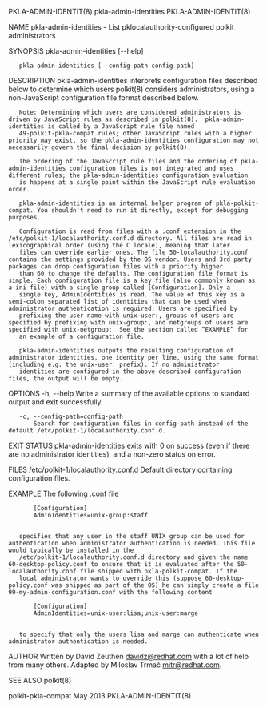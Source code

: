 PKLA-ADMIN-IDENTIT(8)                                                                       pkla-admin-identities                                                                       PKLA-ADMIN-IDENTIT(8)



NAME
       pkla-admin-identities - List pklocalauthority-configured polkit administrators

SYNOPSIS
       pkla-admin-identities [--help]

       pkla-admin-identities [--config-path config-path]

DESCRIPTION
       pkla-admin-identities interprets configuration files described below to determine which users polkit(8) considers administrators, using a non-JavaScript configuration file format described below.

       Note: Determining which users are considered administrators is driven by JavaScript rules as described in polkit(8).  pkla-admin-identities is called by a JavaScript rule file named
       49-polkit-pkla-compat.rules; other JavaScript rules with a higher priority may exist, so the pkla-admin-identities configuration may not necessarily govern the final decision by polkit(8).

       The ordering of the JavaScript rule files and the ordering of pkla-admin-identities configuration files is not integrated and uses different rules; the pkla-admin-identities configuration evaluation
       is happens at a single point within the JavaScript rule evaluation order.

       pkla-admin-identities is an internal helper program of pkla-polkit-compat. You shouldn't need to run it directly, except for debugging purposes.

       Configuration is read from files with a .conf extension in the /etc/polkit-1/localauthority.conf.d directory. All files are read in lexicographical order (using the C locale), meaning that later
       files can override earlier ones. The file 50-localauthority.conf contains the settings provided by the OS vendor. Users and 3rd party packages can drop configuration files with a priority higher
       than 60 to change the defaults. The configuration file format is simple. Each configuration file is a key file (also commonly known as a ini file) with a single group called [Configuration]. Only a
       single key, AdminIdentities is read. The value of this key is a semi-colon separated list of identities that can be used when administrator authentication is required. Users are specified by
       prefixing the user name with unix-user:, groups of users are specified by prefixing with unix-group:, and netgroups of users are specified with unix-netgroup:. See the section called “EXAMPLE” for
       an example of a configuration file.

       pkla-admin-identities outputs the resulting configuration of administrator identities, one identity per line, using the same format (including e.g. the unix-user: prefix). If no administrator
       identities are configured in the above-described configuration files, the output will be empty.

OPTIONS
       -h, --help
           Write a summary of the available options to standard output and exit successfully.

       -c, --config-path=config-path
           Search for configuration files in config-path instead of the default /etc/polkit-1/localauthority.conf.d.

EXIT STATUS
       pkla-admin-identities exits with 0 on success (even if there are no administrator identities), and a non-zero status on error.

FILES
       /etc/polkit-1/localauthority.conf.d
           Default directory containing configuration files.

EXAMPLE
       The following .conf file

           [Configuration]
           AdminIdentities=unix-group:staff


       specifies that any user in the staff UNIX group can be used for authentication when administrator authentication is needed. This file would typically be installed in the
       /etc/polkit-1/localauthority.conf.d directory and given the name 60-desktop-policy.conf to ensure that it is evaluated after the 50-localauthority.conf file shipped with pkla-polkit-compat. If the
       local administrator wants to override this (suppose 60-desktop-policy.conf was shipped as part of the OS) he can simply create a file 99-my-admin-configuration.conf with the following content

           [Configuration]
           AdminIdentities=unix-user:lisa;unix-user:marge


       to specify that only the users lisa and marge can authenticate when administrator authentication is needed.

AUTHOR
       Written by David Zeuthen <davidz@redhat.com> with a lot of help from many others. Adapted by Miloslav Trmač <mitr@redhat.com>.

SEE ALSO
       polkit(8)



polkit-pkla-compat                                                                                 May 2013                                                                             PKLA-ADMIN-IDENTIT(8)
